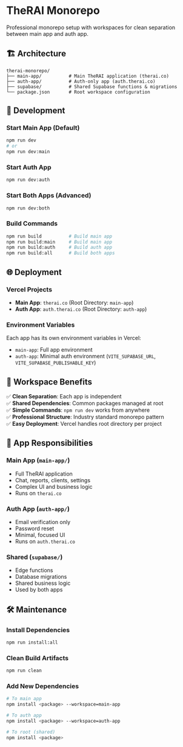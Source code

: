 # TheRAI Monorepo

Professional monorepo setup with workspaces for clean separation between main app and auth app.

## 🏗️ Architecture

```
therai-monorepo/
├── main-app/          # Main TheRAI application (therai.co)
├── auth-app/          # Auth-only app (auth.therai.co)
├── supabase/          # Shared Supabase functions & migrations
└── package.json       # Root workspace configuration
```

## 🚀 Development

### Start Main App (Default)
```bash
npm run dev
# or
npm run dev:main
```

### Start Auth App
```bash
npm run dev:auth
```

### Start Both Apps (Advanced)
```bash
npm run dev:both
```

### Build Commands
```bash
npm run build          # Build main app
npm run build:main     # Build main app
npm run build:auth     # Build auth app
npm run build:all      # Build both apps
```

## 🌐 Deployment

### Vercel Projects
- **Main App**: `therai.co` (Root Directory: `main-app`)
- **Auth App**: `auth.therai.co` (Root Directory: `auth-app`)

### Environment Variables
Each app has its own environment variables in Vercel:
- `main-app`: Full app environment
- `auth-app`: Minimal auth environment (`VITE_SUPABASE_URL`, `VITE_SUPABASE_PUBLISHABLE_KEY`)

## 🔧 Workspace Benefits

✅ **Clean Separation**: Each app is independent  
✅ **Shared Dependencies**: Common packages managed at root  
✅ **Simple Commands**: `npm run dev` works from anywhere  
✅ **Professional Structure**: Industry standard monorepo pattern  
✅ **Easy Deployment**: Vercel handles root directory per project  

## 📁 App Responsibilities

### Main App (`main-app/`)
- Full TheRAI application
- Chat, reports, clients, settings
- Complex UI and business logic
- Runs on `therai.co`

### Auth App (`auth-app/`)
- Email verification only
- Password reset
- Minimal, focused UI
- Runs on `auth.therai.co`

### Shared (`supabase/`)
- Edge functions
- Database migrations
- Shared business logic
- Used by both apps

## 🛠️ Maintenance

### Install Dependencies
```bash
npm run install:all
```

### Clean Build Artifacts
```bash
npm run clean
```

### Add New Dependencies
```bash
# To main app
npm install <package> --workspace=main-app

# To auth app  
npm install <package> --workspace=auth-app

# To root (shared)
npm install <package>
```
